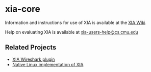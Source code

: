 xia-core
========

Information and instructions for use of XIA is available at the
[XIA Wiki](https://github.com/XIA-Project/xia-core/wiki).

Help on evaluating XIA is available at <xia-users-help@cs.cmu.edu>

Related Projects
----------------
- [XIA Wireshark plugin](https://github.com/cjdoucette/wireshark-xia)
- [Native Linux implementation of XIA](https://github.com/AltraMayor/XIA-for-Linux)
